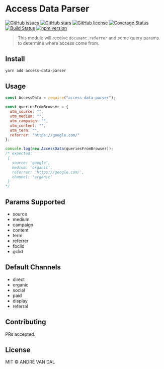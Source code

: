 # Access Data Parser

[![GitHub issues](https://img.shields.io/github/issues/derevandal/access-data-parser.svg)](https://github.com/derevandal/access-data-parser/issues)
[![GitHub stars](https://img.shields.io/github/stars/derevandal/access-data-parser.svg)](https://github.com/derevandal/access-data-parser/stargazers)
[![GitHub license](https://img.shields.io/github/license/derevandal/access-data-parser.svg)](https://github.com/derevandal/access-data-parser/blob/master/LICENSE)
[![Coverage Status](https://coveralls.io/repos/github/derevandal/access-data-parser/badge.svg?branch=master)](https://coveralls.io/github/derevandal/access-data-parser?branch=master)
[![Build Status](https://travis-ci.org/derevandal/access-data-parser.svg?branch=master)](https://travis-ci.org/derevandal/access-data-parser)
[![npm version](https://badge.fury.io/js/access-data-parser.svg)](https://badge.fury.io/js/access-data-parser)

> This module will receive `document.referrer` and some query params to determine where access come from.

## Install

```bash
yarn add access-data-parser
```

## Usage

```js
const AccessData = require("access-data-parser");

const queriesFromBrowser = {
  utm_source: "",
  utm_medium: "",
  utm_campaign: "",
  utm_content: "",
  utm_term: "",
  referrer: "https://google.com/"
};

console.log(new AccessData(queriesFromBrowser));
/* expected:
 {
   source: 'google',
   medium: 'organic',
   referrer: 'https://google.com/',
   channel: 'organic'
 }
*/
```

## Params Supported

- source
- medium
- campaign
- content
- term
- referrer
- fbclid
- gclid

## Default Channels

- direct
- organic
- social
- paid
- display
- referral

## Contributing

PRs accepted.

## License

MIT © ANDRÉ VAN DAL
